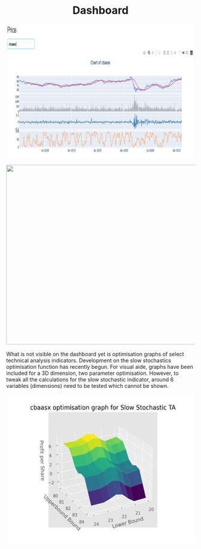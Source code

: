 
<h1 align="center">Dashboard</h1>

<p align="center">
  <img src="https://github.com/Luke-Whitehill/Investment-Analysis/blob/master/src/Images/PriceDisplay.png" width="1000" height="360"/>
</p>
<p align="center">
  <img src="https://github.com/Luke-Whitehill/Investment-Analysis/blob/master/src/gifs/dashboarddemo.gif" width="1242" height="480"/>
</p>

<p>
  What is not visible on the dashboard yet is optimisation graphs of select technical analysis indicators. Development on the slow stochastics optimisation function has recently begun. For visual aide, graphs have been included for a 3D dimension, two parameter optimisation. However, to tweak all the calculations for the slow stochastic indicator, around 6 variables (dimensions) need to be tested which cannot be shown. 
</p>
<p align="center">
  <img src="https://github.com/Luke-Whitehill/Investment-Analysis/blob/master/src/images/cbastochopt.png" width="550" height="400"/>
</p>
